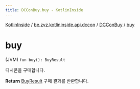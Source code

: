 ```yaml
---
title: DCConBuy.buy - KotlinInside
---
```


[KotlinInside](../../index.html) / [be.zvz.kotlininside.api.dccon](../index.html) / [DCConBuy](index.html) / [buy](./buy.html)

# buy

(JVM) `fun buy(): BuyResult`

디시콘을 구매합니다.

**Return**
[BuyResult](-buy-result/index.html) 구매 결과를 반환합니다.

